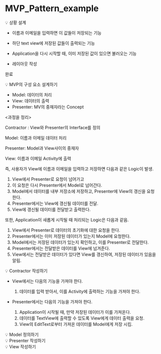 # MVP_Pattern_example

<aside>
💡 상황 설계

</aside>

- 이름과 이메일을 입력하면 이 값들이 저장되는 기능
- 하단 text view에 저장된 값들이 출력되는 기능
- Application을 다시 시작할 때, 이미 저장된 값이 있으면 불러오는 기능

- 레이아웃 작성

완료

<aside>
💡 MVP의 구성 요소 설계하기

</aside>

- Model: 데이터의 처리
- View: 데이터의 출력
- Presenter: MV의 중재자라는 Concept

<과정을 정리>

Contractor : View와 Presenter의 Interface를 정의

Model: 이름과 이메일 데이터 처리

Presenter: Model과 View사이의 중재자

View: 이름과 이메일 Activity에 출력

즉, 사용자가 View에 이름과 이메일을 입력하고 저장하면 다음과 같은 Logic이 발생.

1. View에서 Presenter로 요청이 넘어가고
2. 이 요청은 다시 Presenter에서 Model로 넘어간다.
3. Model에서 데이터를 내부 저장소에 저장하고, Presenter에 View의 갱신을 요청한다.
4. Presenter에서는 View에 갱신될 데이터를 전달.
5. View에 갱신될 데이터를 전달받고 출력한다.

또한, Application이 새롭게 시작될 때 처리되는 Logic은 다음과 같음.

1. View에서 Presenter로 데이터의 초기화에 대한 요청을 한다.
2. Presenter에서는 이미 저장된 데이터가 있는지 Model에 요청한다.
3. Model에서는 저장된 데이터가 있는지 확인하고, 이를 Presenter로 전달한다.
4. Presenter에서는 전달받은 데이터를 View에 넘겨준다.
5. View에서는 전달받은 데이터가 있다면 View를 갱신하여, 저장된 데이터가 있음을 알림.

<aside>
💡 Contractor 작성하기

</aside>

- View에서는 다음의 기능을 가져야 한다.
    1. 데이터를 입력 받아서, 이를 Activity에 출력하는 기능을 가져야 한다.
    
- Presenter에서는 다음의 기능을 가져야 한다.
    1. Application이 시작될 때, 만약 저장된 데이터가 이를 가져온다.
    2. 데이터를 TextView에 출력할 수 있도록 View에게 데이터 출력을 요청.
    3. View의 EditText로부터 가져온 데이터를 Model에게 저장 시킴.

<aside>
💡 Model 정의하기

</aside>

<aside>
💡 Presenter 작성하기

</aside>

<aside>
💡 View 작성하기

</aside>
